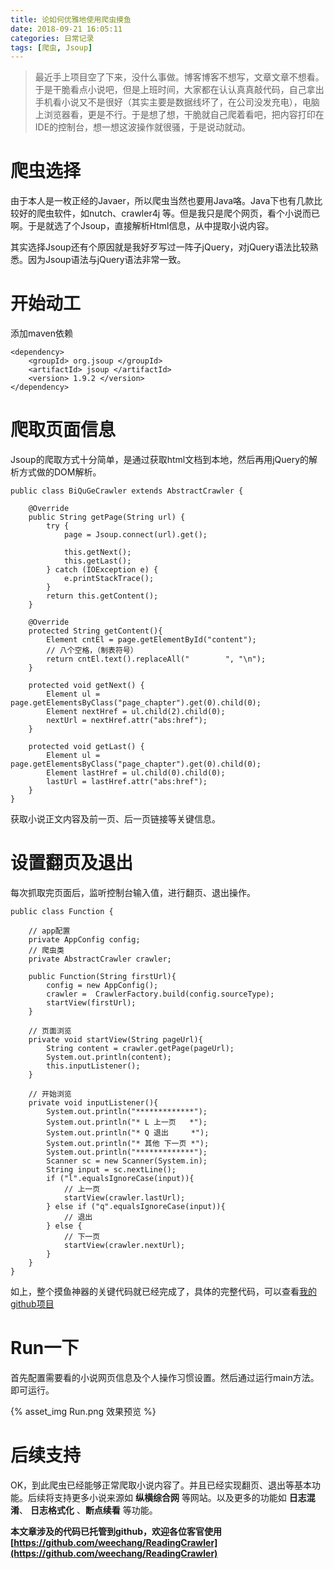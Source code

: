 ```yaml
---
title: 论如何优雅地使用爬虫摸鱼
date: 2018-09-21 16:05:11
categories: 日常记录
tags: [爬虫, Jsoup]
---
```


>最近手上项目空了下来，没什么事做。博客博客不想写，文章文章不想看。于是干脆看点小说吧，但是上班时间，大家都在认认真真敲代码，自己拿出手机看小说又不是很好（其实主要是数据线坏了，在公司没发充电），电脑上浏览器看，更是不行。于是想了想，干脆就自己爬着看吧，把内容打印在IDE的控制台，想一想这波操作就很骚，于是说动就动。

<!-- more -->

# 爬虫选择

由于本人是一枚正经的Javaer，所以爬虫当然也要用Java咯。Java下也有几款比较好的爬虫软件，如nutch、crawler4j 等。但是我只是爬个网页，看个小说而已啊。于是就选了个Jsoup，直接解析Html信息，从中提取小说内容。

其实选择Jsoup还有个原因就是我好歹写过一阵子jQuery，对jQuery语法比较熟悉。因为Jsoup语法与jQuery语法非常一致。

# 开始动工

添加maven依赖

```
<dependency>
    <groupId> org.jsoup </groupId>
    <artifactId> jsoup </artifactId>
    <version> 1.9.2 </version>
</dependency>

```
    
# 爬取页面信息

Jsoup的爬取方式十分简单，是通过获取html文档到本地，然后再用jQuery的解析方式做的DOM解析。

```
public class BiQuGeCrawler extends AbstractCrawler {

    @Override
    public String getPage(String url) {
        try {
            page = Jsoup.connect(url).get();

            this.getNext();
            this.getLast();
        } catch (IOException e) {
            e.printStackTrace();
        }
        return this.getContent();
    }

    @Override
    protected String getContent(){
        Element cntEl = page.getElementById("content");
        // 八个空格，（制表符号）
        return cntEl.text().replaceAll("        ", "\n");
    }

    protected void getNext() {
        Element ul = page.getElementsByClass("page_chapter").get(0).child(0);
        Element nextHref = ul.child(2).child(0);
        nextUrl = nextHref.attr("abs:href");
    }

    protected void getLast() {
        Element ul = page.getElementsByClass("page_chapter").get(0).child(0);
        Element lastHref = ul.child(0).child(0);
        lastUrl = lastHref.attr("abs:href");
    }
}
```

获取小说正文内容及前一页、后一页链接等关键信息。

# 设置翻页及退出

每次抓取完页面后，监听控制台输入值，进行翻页、退出操作。

```
public class Function {

    // app配置
    private AppConfig config;
    // 爬虫类
    private AbstractCrawler crawler;

    public Function(String firstUrl){
        config = new AppConfig();
        crawler =  CrawlerFactory.build(config.sourceType);
        startView(firstUrl);
    }

    // 页面浏览
    private void startView(String pageUrl){
        String content = crawler.getPage(pageUrl);
        System.out.println(content);
        this.inputListener();
    }

    // 开始浏览
    private void inputListener(){
        System.out.println("*************");
        System.out.println("* L 上一页   *");
        System.out.println("* Q 退出     *");
        System.out.println("* 其他 下一页 *");
        System.out.println("*************");
        Scanner sc = new Scanner(System.in);
        String input = sc.nextLine();
        if ("l".equalsIgnoreCase(input)){
            // 上一页
            startView(crawler.lastUrl);
        } else if ("q".equalsIgnoreCase(input)){
            // 退出
        } else {
            // 下一页
            startView(crawler.nextUrl);
        }
    }
}

```

如上，整个摸鱼神器的关键代码就已经完成了，具体的完整代码，可以查看[我的github项目](https://github.com/weechang/ReadingCrawler)

# Run一下

首先配置需要看的小说网页信息及个人操作习惯设置。然后通过运行main方法。即可运行。

{% asset_img Run.png 效果预览 %}

# 后续支持

OK，到此爬虫已经能够正常爬取小说内容了。并且已经实现翻页、退出等基本功能。后续将支持更多小说来源如 **纵横综合网** 等网站。以及更多的功能如 **日志混淆**、 **日志格式化** 、**断点续看** 等功能。

**本文章涉及的代码已托管到github，欢迎各位客官使用[https://github.com/weechang/ReadingCrawler](https://github.com/weechang/ReadingCrawler)**